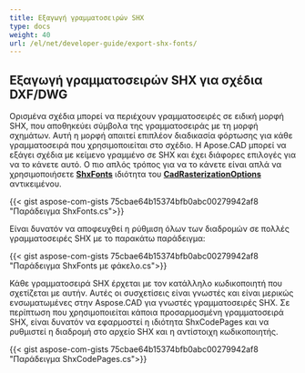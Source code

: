 ```yaml
---
title: Εξαγωγή γραμματοσειρών SHX
type: docs
weight: 40
url: /el/net/developer-guide/export-shx-fonts/
---
```


## **Εξαγωγή γραμματοσειρών SHX για σχέδια DXF/DWG**

Ορισμένα σχέδια μπορεί να περιέχουν γραμματοσειρές σε ειδική μορφή SHX, που αποθηκεύει σύμβολα της γραμματοσειράς με τη μορφή σχημάτων. Αυτή η μορφή απαιτεί επιπλέον διαδικασία φόρτωσης για κάθε γραμματοσειρά που χρησιμοποιείται στο σχέδιο. Η Apose.CAD μπορεί να εξάγει σχέδια με κείμενο γραμμένο σε SHX και έχει διάφορες επιλογές για να το κάνετε αυτό. Ο πιο απλός τρόπος για να το κάνετε είναι απλά να χρησιμοποιήσετε 
[**ShxFonts**](https://reference.aspose.com/cad/net/aspose.cad.imageoptions/cadrasterizationoptions/shxfonts/) ιδιότητα του 
[**CadRasterizationOptions**](https://reference.aspose.com/cad/net/aspose.cad.imageoptions/cadrasterizationoptions/) αντικειμένου.
				

{{< gist aspose-com-gists 75cbae64b15374bfb0abc00279942af8 "Παράδειγμα ShxFonts.cs">}}


Είναι δυνατόν να αποφευχθεί η ρύθμιση όλων των διαδρομών σε πολλές γραμματοσειρές SHX με το παρακάτω παράδειγμα:

{{< gist aspose-com-gists 75cbae64b15374bfb0abc00279942af8 "Παράδειγμα ShxFonts με φάκελο.cs">}}
	
Κάθε γραμματοσειρά SHX έρχεται με τον κατάλληλο κωδικοποιητή που σχετίζεται με αυτήν. Αυτές οι συσχετίσεις είναι γνωστές και είναι μερικώς ενσωματωμένες στην Aspose.CAD για γνωστές γραμματοσειρές SHX.
Σε περίπτωση που χρησιμοποιείται κάποια προσαρμοσμένη γραμματοσειρά SHX, είναι δυνατόν να εφαρμοστεί η ιδιότητα ShxCodePages και να ρυθμιστεί η διαδρομή στο αρχείο SHX και η αντίστοιχη κωδικοποιητής. 
	
{{< gist aspose-com-gists 75cbae64b15374bfb0abc00279942af8 "Παράδειγμα ShxCodePages.cs">}}
